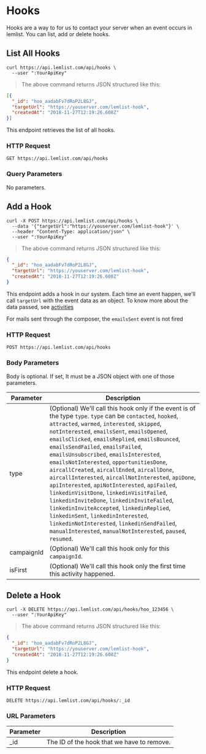 # Hooks

Hooks are a way to for us to contact your server when an event occurs in lemlist. You can list, add or delete hooks.

## List All Hooks

```shell
curl https://api.lemlist.com/api/hooks \
  --user ":YourApiKey"
```

> The above command returns JSON structured like this:

```json
[{
  "_id": "hoo_aadabFv7dRoP2L8GJ",
  "targetUrl": "https://youserver.com/lemlist-hook",
  "createdAt": "2018-11-27T12:19:26.608Z"
}]
```

This endpoint retrieves the list of all hooks.

### HTTP Request

`GET https://api.lemlist.com/api/hooks`

### Query Parameters

No parameters.


## Add a Hook

```shell
curl -X POST https://api.lemlist.com/api/hooks \
  --data '{"targetUrl":"https://youserver.com/lemlist-hook"}' \
  --header "Content-Type: application/json" \
  --user ":YourApiKey"
```

> The above command returns JSON structured like this:

```json
{
  "_id": "hoo_aadabFv7dRoP2L8GJ",
  "targetUrl": "https://youserver.com/lemlist-hook",
  "createdAt": "2018-11-27T12:19:26.608Z"
}
```

This endpoint adds a hook in our system. Each time an event happen, we'll call `targetUrl` with the event data as an object. To know more about the data passed, see [activities](/#get-activities)

For mails sent through the composer, the `emailsSent` event is not fired

### HTTP Request

`POST https://api.lemlist.com/api/hooks`

### Body Parameters

Body is optional. If set, It must be a JSON object with one of those parameters.

Parameter | Description
--------- | -----------
type | (Optional) We'll call this hook only if the event is of the type `type`. `type` can be `contacted`, `hooked`, `attracted`, `warmed`, `interested`, `skipped`, `notInterested`, `emailsSent`, `emailsOpened`, `emailsClicked`, `emailsReplied`, `emailsBounced`, `emailsSendFailed`, `emailsFailed`, `emailsUnsubscribed`, `emailsInterested`, `emailsNotInterested`, `opportunitiesDone`, `aircallCreated`, `aircallEnded`, `aircallDone`, `aircallInterested`, `aircallNotInterested`, `apiDone`, `apiInterested`, `apiNotInterested`, `apiFailed`, `linkedinVisitDone`, `linkedinVisitFailed`, `linkedinInviteDone`, `linkedinInviteFailed`, `linkedinInviteAccepted`, `linkedinReplied`, `linkedinSent`, `linkedinInterested`, `linkedinNotInterested`, `linkedinSendFailed`, `manualInterested`, `manualNotInterested`, `paused`, `resumed`.
campaignId | (Optional) We'll call this hook only for this `campaignId`.
isFirst | (Optional) We'll call this hook only the first time this activity happened.


## Delete a Hook

```shell
curl -X DELETE https://api.lemlist.com/api/hooks/hoo_123456 \
  --user ":YourApiKey"
```

> The above command returns JSON structured like this:

```json
{
  "_id": "hoo_aadabFv7dRoP2L8GJ",
  "targetUrl": "https://youserver.com/lemlist-hook",
  "createdAt": "2018-11-27T12:19:26.608Z"
}
```

This endpoint delete a hook.

### HTTP Request

`DELETE https://api.lemlist.com/api/hooks/:_id`

### URL Parameters

Parameter | Description
--------- | -----------
_id | The ID of the hook that we have to remove.
